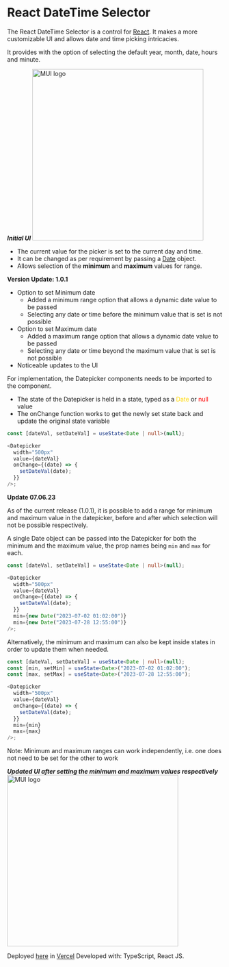 # React DateTime Selector

<p>The React DateTime Selector is a control for <a href="https://reactjs.org">React</a>. It makes a more customizable UI and allows date and time picking intricacies.</p>
<p>It provides with the option of selecting the default year, month, date, hours and minute.</p>

<b><i>Initial UI</i></b>
<img height="400px" src="https://res.cloudinary.com/drnym8nne/image/upload/v1688583880/datepicker/Screenshot_2023-07-06_010309_jqkdn4.png" alt="MUI logo">

<ul>
    <li>
        The current value for the picker is set to the current day and time.
    </li>
    <li>
        It can be changed as per requirement by passing a <a href="https://developer.mozilla.org/en-US/docs/Web/JavaScript/Reference/Global_Objects/Date" >Date</a> object.
    </li>
    <li>
        Allows selection of the <b>minimum</b> and <b>maximum</b> values for range.
    </li>
</ul>

<b>Version Update: 1.0.1</b>

<ul>
    <li>Option to set Minimum date
        <ul>
            <li>Added a minimum range option that allows a dynamic date value to be passed</li>
            <li>Selecting any date or time before the minimum value that is set is not possible</li>
        </ul>
    </li>
    <li>Option to set Maximum date
        <ul>
            <li>Added a maximum range option that allows a dynamic date value to be passed</li>
            <li>Selecting any date or time beyond the maximum value that is set is not possible</li>
        </ul>
    </li>
    <li>Noticeable updates to the UI</li>
</ul>

For implementation, the Datepicker components needs to be imported to the component.

<ul>
    <li>
        The state of the Datepicker is held in a state, typed as a <span style="color: gold;">Date</span> or <span style="color: red;">null</span> value
    </li>
    <li>
        The onChange function works to get the newly set state back and update the original state variable
    </li>
</ul>

```ts
const [dateVal, setDateVal] = useState<Date | null>(null);

<Datepicker
  width="500px"
  value={dateVal}
  onChange={(date) => {
    setDateVal(date);
  }}
/>;
```

<b>Update 07.06.23</b>

<p>As of the current release (1.0.1), it is possible to add a range for minimum and maximum value in the datepicker, before and after which selection will not be possible respectively.

A single Date object can be passed into the Datepicker for both the minimum and the maximum value, the prop names being `min` and `max` for each.

```ts
const [dateVal, setDateVal] = useState<Date | null>(null);

<Datepicker
  width="500px"
  value={dateVal}
  onChange={(date) => {
    setDateVal(date);
  }}
  min={new Date("2023-07-02 01:02:00")}
  min={new Date("2023-07-28 12:55:00")}
/>;
```

Alternatively, the minimum and maximum can also be kept inside states in order to update them when needed.

```ts
const [dateVal, setDateVal] = useState<Date | null>(null);
const [min, setMin] = useState<Date>("2023-07-02 01:02:00");
const [max, setMax] = useState<Date>("2023-07-28 12:55:00");

<Datepicker
  width="500px"
  value={dateVal}
  onChange={(date) => {
    setDateVal(date);
  }}
  min={min}
  max={max}
/>;
```

<p>Note: Minimum and maximum ranges can work independently, i.e. one does not need to be set for the other to work</p>

<b><i>Updated UI after setting the minimum and maximum values respectively</i></b>
<img height="400px" src="https://res.cloudinary.com/drnym8nne/image/upload/v1688583880/datepicker/Screenshot_2023-07-06_010429_rx6xhk.png" alt="MUI logo">

Deployed <a href="https://custom-react-datepicker-pi.vercel.app/">here</a> in <a href="http://vercel.com">Vercel</a>
Developed with: TypeScript, React JS.
